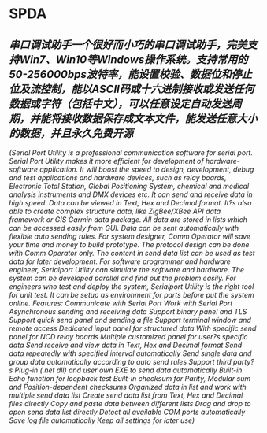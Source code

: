 # SPDA
## *串口调试助手一个很好而小巧的串口调试助手，完美支持Win7、Win10等Windows操作系统。支持常用的50-256000bps波特率，能设置校验、数据位和停止位及流控制，能以ASCII码或十六进制接收或发送任何数据或字符（包括中文），可以任意设定自动发送周期，并能将接收数据保存成文本文件，能发送任意大小的数据，并且永**久免费开源***
*(Serial Port Utility is a professional communication software for serial port. Serial Port Utility makes it more efficient for development of hardware-software application. It will boost the speed to design, development, debug and test applications and hardware devices, such as relay boards, Electronic Total Station, Global Positioning System, chemical and medical analysis instruments and DMX devices etc. It can send and receive data in high speed. Data can be viewed in Text, Hex and Decimal format. It?s also able to create complex structure data, like ZigBee/XBee API data framework or GIS Garmin data package. All data are stored in lists which can be accessed easily from GUI. Data can be sent automatically with flexible auto sending rules. For system designer, Comm Operator will save your time and money to build prototype. The protocol design can be done with Comm Operator only. The content in send data list can be used as test data for later development. For software programmer and hardware engineer, Serialport Utility can simulate the software and hardware. The system can be developed parallel and find out the problem easily. For engineers who test and deploy the system, Serialport Utility is the right tool for unit test. It can be setup as environment for parts before put the system online. Features: Communicate with Serial Port Work with Serial Port Asynchronous sending and receiving data Support binary panel and TLS Support quick send panel and sending a file Support terminal window and remote access Dedicated input panel for structured data With specific send panel for NCD relay boards Multiple customized panel for user?s specific data Send receive and view data in Text, Hex and Decimal format Send data repeatedly with specified interval automatically Send single data and group data automatically according to auto send rules Support third party?s Plug-in (.net dll) and user own EXE to send data automatically Built-in Echo function for loopback test Built-in checksum for Parity, Modular sum and Position-dependent checksums Organized data in list and work with multiple send data list Create send data list from Text, Hex and Decimal files directly Copy and paste data between different lists Drag and drop to open send data list directly Detect all available COM ports automatically Save log file automatically Keep all settings for later use)*

